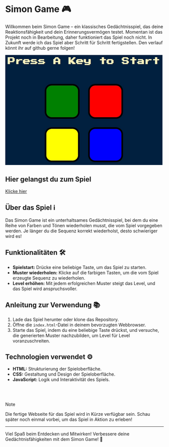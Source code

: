 # Simon Game 🎮

Willkommen beim Simon Game – ein klassisches Gedächtnisspiel, das deine Reaktionsfähigkeit und dein Erinnerungsvermögen testet. Momentan ist das Projekt noch in Bearbeitung, daher funktioniert das Spiel noch nicht. In Zukunft werde ich das Spiel aber Schritt für Schritt fertigstellen. Den verlauf könnt ihr auf github gerne folgen! 

<picture>
  <img alt="Screenshot vom Spiel" src="https://raw.githubusercontent.com/YalcinKurt89/The_Simon_Game/main/images/Screenshot.jpg" width="500">
</picture>


## Hier gelangst du zum Spiel
[Klicke hier](https://yalcinkurt89.github.io/The_Simon_Game/)


## Über das Spiel ℹ️

Das Simon Game ist ein unterhaltsames Gedächtnisspiel, bei dem du eine Reihe von Farben und Tönen wiederholen musst, die vom Spiel vorgegeben werden. Je länger du die Sequenz korrekt wiederholst, desto schwieriger wird es!


## Funktionalitäten 🛠️

- **Spielstart:** Drücke eine beliebige Taste, um das Spiel zu starten.
- **Muster wiederholen:** Klicke auf die farbigen Tasten, um die vom Spiel erzeugte Sequenz zu wiederholen.
- **Level erhöhen:** Mit jedem erfolgreichen Muster steigt das Level, und das Spiel wird anspruchsvoller.


## Anleitung zur Verwendung 📚

1. Lade das Spiel herunter oder klone das Repository.
2. Öffne die `index.html`-Datei in deinem bevorzugten Webbrowser.
3. Starte das Spiel, indem du eine beliebige Taste drückst, und versuche, die generierten Muster nachzubilden, um Level für Level voranzuschreiten.


## Technologien verwendet ⚙️

- **HTML:** Strukturierung der Spieloberfläche.
- **CSS:** Gestaltung und Design der Spieloberfläche.
- **JavaScript:** Logik und Interaktivität des Spiels.

<br>
<br>

> [!NOTE]
> Die fertige Webseite für das Spiel wird in Kürze verfügbar sein.
> Schau später noch einmal vorbei, um das Spiel in Aktion zu erleben!


---

Viel Spaß beim Entdecken und Mitwirken! Verbessere deine Gedächtnisfähigkeiten mit dem Simon Game! 🌟
